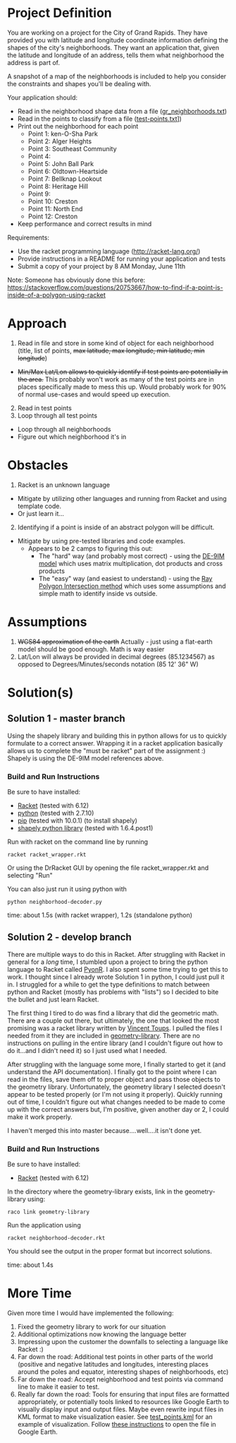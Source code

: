 # Project Definition
You are working on a project for the City of Grand Rapids. They have provided you with latitude and longitude coordinate information defining the shapes of the city's neighborhoods. They want an application that, given the latitude and longitude of an address, tells them what neighborhood the address is part of.

A snapshot of a map of the neighborhoods is included to help you consider the constraints and shapes you'll be dealing with.

Your application should:

* Read in the neighborhood shape data from a file ([gr_neighborhoods.txt](gr_neighborhoods.txt))
* Read in the points to classify from a file ([test-points.txt](test-points.txt)])
* Print out the neighborhood for each point
  * Point 1: ken-O-Sha Park
  * Point 2: Alger Heights
  * Point 3: Southeast Community
  * Point 4: <none>
  * Point 5: John Ball Park
  * Point 6: Oldtown-Heartside
  * Point 7: Bellknap Lookout
  * Point 8: Heritage Hill
  * Point 9: <none>
  * Point 10: Creston
  * Point 11: North End
  * Point 12: Creston
* Keep performance and correct results in mind

Requirements:

* Use the racket programming language (http://racket-lang.org/)
* Provide instructions in a README for running your application and tests
* Submit a copy of your project by 8 AM Monday, June 11th

Note: Someone has obviously done this before: https://stackoverflow.com/questions/20753667/how-to-find-if-a-point-is-inside-of-a-polygon-using-racket

# Approach
1. Read in file and store in some kind of object for each neighborhood (title, list of points, ~~max latitude, max longitude, min latitude, min longitude~~)
  * ~~Min/Max Lat/Lon allows to quickly identify if test points are potentially in the area.~~ This probably won't work as many of the test points are in places specifically made to mess this up. Would probably work for 90% of normal use-cases and would speed up execution.
2. Read in test points
3. Loop through all test points
  * Loop through all neighborhoods
  * Figure out which neighborhood it's in

# Obstacles
1. Racket is an unknown language
  * Mitigate by utilizing other languages and running from Racket and using template code.
  * Or just learn it...
2. Identifying if a point is inside of an abstract polygon will be difficult.
  * Mitigate by using pre-tested libraries and code examples.
    * Appears to be 2 camps to figuring this out:
      * The "hard" way (and probably most correct) - using the [DE-9IM model](https://en.wikipedia.org/wiki/DE-9IM) which uses matrix multiplication, dot products and cross products
      * The "easy" way (and easiest to understand) - using the [Ray Polygon Intersection method](https://pdfs.semanticscholar.org/presentation/d30b/29b1c9306540a2891d2830ee65d55d3fb836.pdf) which uses some assumptions and simple math to identify inside vs outside.

# Assumptions
1. ~~WGS84 approximation of the earth~~ Actually - just using a flat-earth model should be good enough. Math is way easier
2. Lat/Lon will always be provided in decimal degrees (85.1234567) as opposed to Degrees/Minutes/seconds notation (85 12' 36" W)

# Solution(s)
## Solution 1 - master branch
Using the shapely library and building this in python allows for us to quickly formulate to a correct answer. Wrapping it in a racket application basically allows us to complete the "must be racket" part of the assignment :) Shapely is using the DE-9IM model references above.

### Build and Run Instructions
Be sure to have installed:
* [Racket](http://racket-lang.org/download/) (tested with 6.12)
* [python](https://www.python.org/downloads/release/python-2710/) (tested with 2.7.10)
* [pip](https://pip.pypa.io/en/stable/installing/) (tested with 10.0.1) (to install shapely)
* [shapely python library](https://pypi.org/project/Shapely/) (tested with 1.6.4.post1)

Run with racket on the command line by running
```
racket racket_wrapper.rkt
```
Or using the DrRacket GUI by opening the file racket_wrapper.rkt and selecting "Run"

You can also just run it using python with
```
python neighborhood-decoder.py
```
time: about 1.5s (with racket wrapper), 1.2s (standalone python)

## Solution 2 - develop branch
There are multiple ways to do this in Racket. After struggling with Racket in general for a *long* time, I stumbled upon a project to bring the python language to Racket called [PyonR](https://github.com/pedropramos/PyonR). I also spent some time trying to get this to work. I thought since I already wrote Solution 1 in python, I could just pull it in. I struggled for a while to get the type definitions to match between python and Racket (mostly has problems with "lists") so I decided to bite the bullet and just learn Racket.

The first thing I tired to do was find a library that did the geometric math. There are a couple out there, but ultimately, the one that looked the most promising was a racket library written by [Vincent Toups](https://github.com/VincentToups/racket-lib). I pulled the files I needed from it they are included in [geometry-library](geometry-library). There are no instructions on pulling in the entire library (and I couldn't figure out how to do it...and I didn't need it) so I just used what I needed.

After struggling with the language some more, I finally started to get it (and understand the API documentation). I finally got to the point where I can read in the files, save them off to proper object and pass those objects to the geometry library. Unfortunately, the geometry library I selected doesn't appear to be tested properly (or I'm not using it properly). Quickly running out of time, I couldn't figure out what changes needed to be made to come up with the correct answers but, I'm positive, given another day or 2, I could make it work properly.

I haven't merged this into master because....well....it isn't done yet.

### Build and Run Instructions
Be sure to have installed:
* [Racket](http://racket-lang.org/download/) (tested with 6.12)

In the directory where the geometry-library exists, link in the geometry-library using:
```
raco link geometry-library
```
Run the application using
```
racket neighborhood-decoder.rkt
```
You should see the output in the proper format but incorrect solutions.

time: about 1.4s

# More Time
Given more time I would have implemented the following:
1. Fixed the geometry library to work for our situation
2. Additional optimizations now knowing the language better
3. Impressing upon the customer the downfalls to selecting a language like Racket :)
4. Far down the road: Additional test points in other parts of the world (positive and negative latitudes and longitudes, interesting places around the poles and equator, interesting shapes of neighborhoods, etc)
5. Far down the road: Accept neighborhood and test points via command line to make it easier to test.
6. Really far down the road: Tools for ensuring that input files are formatted appropriately, or potentially tools linked to resources like Google Earth to visually display input and output files. Maybe even rewrite input files in KML format to make visualization easier. See [test_points.kml](test_points.kml) for an example of visualization. Follow [these instructions](https://support.google.com/earth/answer/7365595?hl=en&co=GENIE.Platform%3DDesktop) to open the file in Google Earth.
